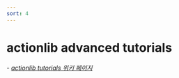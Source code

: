 ```yaml
---
sort: 4
---
```


# actionlib advanced tutorials

*- [actionlib tutorials 위키 페이지](http://wiki.ros.org/actionlib/Tutorials)*
